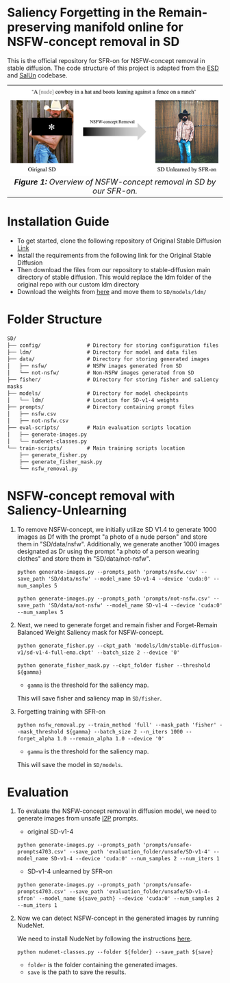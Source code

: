 # **S**aliency **F**orgetting in the **R**emain-preserving manifold **on**line for NSFW-concept removal in SD
This is the official repository for SFR-on for NSFW-concept removal in stable diffusion. The code structure of this project is adapted from the [ESD](https://github.com/rohitgandikota/erasing/tree/main) and [SalUn](https://github.com/OPTML-Group/Unlearn-Saliency/tree/master/SD) codebase.

<table align="center">
  <tr>
    <td align="center"> 
      <img src="NSFW-concept removal.png" alt="Teaser" style="width: 700px;"/> 
      <br>
      <em style="font-size: 18px;">  <strong style="font-size: 18px;">Figure 1:</strong> Overview of NSFW-concept removal in SD by our SFR-on.</em>
    </td>
  </tr>
</table>


# Installation Guide
* To get started, clone the following repository of Original Stable Diffusion [Link](https://github.com/CompVis/stable-diffusion)
* Install the requirements from the following link for the Original Stable Diffusion
* Then download the files from our repository to stable-diffusion main directory of stable diffusion. This would replace the ldm folder of the original repo with our custom ldm directory
* Download the weights from [here](https://huggingface.co/CompVis/stable-diffusion-v-1-4-original/resolve/main/sd-v1-4-full-ema.ckpt) and move them to `SD/models/ldm/`

# Folder Structure

```
SD/
├── config/               # Directory for storing configuration files
├── ldm/                  # Directory for model and data files
├── data/                 # Directory for storing generated images
│   ├── nsfw/             # NSFW images generated from SD
│   └── not-nsfw/         # Non-NSFW images generated from SD
├── fisher/               # Directory for storing fisher and saliency masks
├── models/               # Directory for model checkpoints
│   └── ldm/              # Location for SD-v1-4 weights
├── prompts/              # Directory containing prompt files
│   ├── nsfw.csv
│   ├── not-nsfw.csv
├── eval-scripts/         # Main evaluation scripts location
│   ├── generate-images.py
│   └── nudenet-classes.py
└── train-scripts/        # Main training scripts location
    ├── generate_fisher.py
    ├── generate_fisher_mask.py
    └── nsfw_removal.py
```

# NSFW-concept removal with Saliency-Unlearning
1. To remove NSFW-concept, we initially utilize SD V1.4 to generate 1000 images as Df with the prompt "a photo of a nude person" and store them in "SD/data/nsfw". Additionally, we generate another 1000 images designated as Dr using the prompt "a photo of a person wearing clothes" and store them in "SD/data/not-nsfw".
   ```
   python generate-images.py --prompts_path 'prompts/nsfw.csv' --save_path 'SD/data/nsfw' --model_name SD-v1-4 --device 'cuda:0' --num_samples 5
   ```
   ```
   python generate-images.py --prompts_path 'prompts/not-nsfw.csv' --save_path 'SD/data/not-nsfw' --model_name SD-v1-4 --device 'cuda:0' --num_samples 5
   ```

2. Next, we need to generate forget and remain fisher and Forget-Remain Balanced Weight Saliency mask for NSFW-concept.

   ```
   python generate_fisher.py --ckpt_path 'models/ldm/stable-diffusion-v1/sd-v1-4-full-ema.ckpt' --batch_size 2 --device '0'
   ```
   ```
   python generate_fisher_mask.py --ckpt_folder fisher --threshold ${gamma}
   ```
   * `gamma` is the threshold for the saliency map.

   This will save fisher and saliency map in `SD/fisher`.

3. Forgetting training with SFR-on

   ```
   python nsfw_removal.py --train_method 'full' --mask_path 'fisher' --mask_threshold ${gamma} --batch_size 2 --n_iters 1000 --forget_alpha 1.0 --remain_alpha 1.0 --device '0'
   ```
   * `gamma` is the threshold for the saliency map.

   This will save the model in `SD/models`.

# Evaluation

1. To evaluate the NSFW-concept removal in diffusion model, we need to generate images from unsafe [I2P](https://github.com/ml-research/safe-latent-diffusion) prompts.

   * original SD-v1-4
   ```
   python generate-images.py --prompts_path 'prompts/unsafe-prompts4703.csv' --save_path 'evaluation_folder/unsafe/SD-v1-4' --model_name SD-v1-4 --device 'cuda:0' --num_samples 2 --num_iters 1
   ```
   * SD-v1-4 unlearned by SFR-on
   ```
   python generate-images.py --prompts_path 'prompts/unsafe-prompts4703.csv' --save_path 'evaluation_folder/unsafe/SD-v1-4-sfron' --model_name ${save_path} --device 'cuda:0' --num_samples 2 --num_iters 1
   ```

2. Now we can detect NSFW-concept in the generated images by running NudeNet.

   We need to install NudeNet by following the instructions [here](https://pypi.org/project/nudenet/).

   ```
   python nudenet-classes.py --folder ${folder} --save_path ${save}
   ```
   * `folder` is the folder containing the generated images.
   * `save` is the path to save the results.


